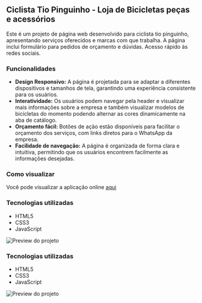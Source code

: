 ## Ciclista Tio Pinguinho - Loja de Bicicletas peças e acessórios

Este é um projeto de página web desenvolvido para ciclista tio pinguinho, apresentando serviços oferecidos e marcas com que trabalha. A página inclui formulário para pedidos de orçamento e dúvidas. Acesso rápido às redes sociais.

### Funcionalidades

- **Design Responsivo:** A página é projetada para se adaptar a diferentes dispositivos e tamanhos de tela, garantindo uma experiência consistente para os usuários.
- **Interatividade:** Os usuários podem navegar pela header e visualizar mais informações sobre a empresa e também visualizar modelos de bicicletas do momento podendo alternar as cores dinamicamente na aba de catálogo.
- **Orçamento fácil:** Botões de ação estão disponíveis para facilitar o orçamento dos serviços, com links diretos para o WhatsApp da empresa.
- **Facilidade de navegação:** A página é organizada de forma clara e intuitiva, permitindo que os usuários encontrem facilmente as informações desejadas.

 ### Como visualizar

Você pode visualizar a aplicação online [aqui](https://ciclistatiopinguinho.netlify.app/)

### Tecnologias utilizadas

- HTML5
- CSS3
- JavaScript

<div>

![Preview do projeto](./assets/preview.gif)

</div>


### Tecnologias utilizadas

- HTML5
- CSS3
- JavaScript

<div>

![Preview do projeto](./assets/preview.gif)

</div>
